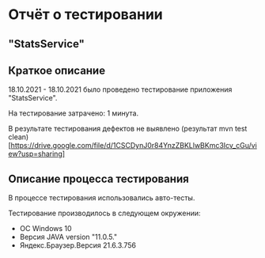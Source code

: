 # Отчёт о тестировании 
## "StatsService"

## Краткое описание

18.10.2021 - 18.10.2021 было проведено тестирование приложения "StatsService".

На тестирование затрачено: 1 минута.

В результате тестирования дефектов не выявлено
(результат mvn test clean)[https://drive.google.com/file/d/1CSCDynJ0r84YnzZBKLlwBKmc3Icv_cGu/view?usp=sharing]
## Описание процесса тестирования

В процессе тестирования использовались авто-тесты.



Тестирование производилось в следующем окружении:
* OC Windows 10
* Версия JAVA version "11.0.5."
* Яндекс.Браузер.Версия 21.6.3.756 
